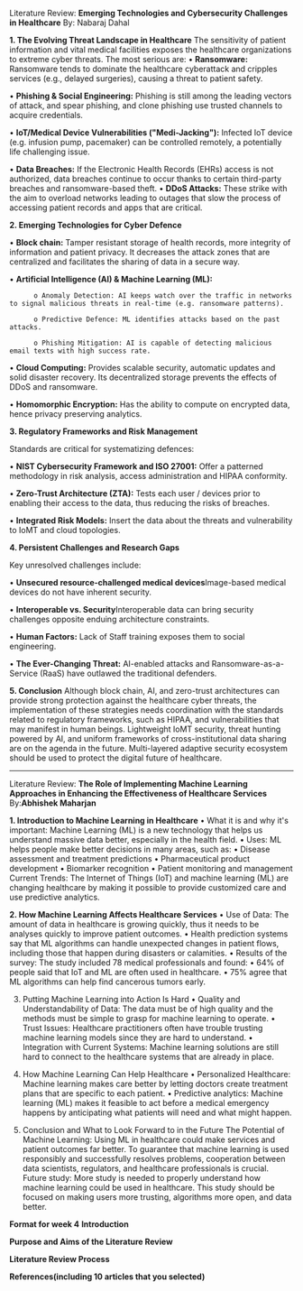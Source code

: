 Literature Review: **Emerging Technologies and Cybersecurity Challenges in Healthcare**   By: Nabaraj Dahal


**1.	The Evolving Threat Landscape in Healthcare**
The sensitivity of patient information and vital medical facilities exposes the healthcare organizations to extreme cyber threats.
The most serious are:
•	**Ransomware:** Ransomware tends to dominate the healthcare cyberattack and cripples services (e.g., delayed surgeries), causing a threat to patient safety.

•	**Phishing & Social Engineering:** Phishing is still among the leading vectors of attack, and spear phishing, and clone phishing use trusted channels to acquire credentials.

•	**IoT/Medical Device Vulnerabilities ("Medi-Jacking"):** Infected IoT device (e.g. infusion pump, pacemaker) can be controlled remotely, a potentially life challenging issue.

• **Data Breaches:** If the Electronic Health Records (EHRs) access is not authorized, data breaches continue to occur thanks to certain third-party breaches and ransomware-based theft.
•	**DDoS Attacks:** These strike with the aim to overload networks leading to outages that slow the process of accessing patient records and apps that are critical.

**2.	Emerging Technologies for Cyber Defence**

• **Block chain:** Tamper resistant storage of health records, more integrity of information and patient privacy. It decreases the attack zones that are centralized and facilitates the sharing of data in a secure way.

•	**Artificial Intelligence (AI) & Machine Learning (ML):**

          o Anomaly Detection: AI keeps watch over the traffic in networks to signal malicious threats in real-time (e.g. ransomware patterns).
          
          o Predictive Defence: ML identifies attacks based on the past attacks.
          
          o Phishing Mitigation: AI is capable of detecting malicious email texts with high success rate.
          
•	**Cloud Computing:** Provides scalable security, automatic updates and solid disaster recovery. Its decentralized storage prevents the effects of DDoS and ransomware.

•	**Homomorphic Encryption:** Has the ability to compute on encrypted data, hence privacy preserving analytics.

**3.	Regulatory Frameworks and Risk Management**

Standards are critical for systematizing defences:

•	**NIST Cybersecurity Framework and ISO 27001:** Offer a patterned methodology in risk analysis, access administration and HIPAA conformity.

•	**Zero-Trust Architecture (ZTA):** Tests each user / devices prior to enabling their access to the data, thus reducing the risks of breaches.

•	**Integrated Risk Models:** Insert the data about the threats and vulnerability to IoMT and cloud topologies.


**4.	Persistent Challenges and Research Gaps**

Key unresolved challenges include:

•	**Unsecured resource-challenged medical devices**Image-based medical devices do not have inherent security.

•	**Interoperable vs. Security**Interoperable data can bring security challenges opposite enduing architecture constraints.

•	**Human Factors:** Lack of Staff training exposes them to social engineering.

•	**The Ever-Changing Threat:** AI-enabled attacks and Ransomware-as-a-Service (RaaS) have outlawed the traditional defenders.

**5.	Conclusion**
Although block chain, AI, and zero-trust architectures can provide strong protection against the healthcare cyber threats, the implementation of these strategies needs coordination with the standards related to regulatory frameworks, such as HIPAA, and vulnerabilities that may manifest in human beings. Lightweight IoMT security, threat hunting powered by AI, and uniform frameworks of cross-institutional data sharing are on the agenda in the future. Multi-layered adaptive security ecosystem should be used to protect the digital future of healthcare.

---


Literature Review: **The Role of Implementing Machine Learning Approaches in Enhancing the Effectiveness of Healthcare Services** By:**Abhishek Maharjan**

**1.	Introduction to Machine Learning in Healthcare**
•	What it is and why it's important: Machine Learning (ML) is a new technology that helps us understand massive data better, especially in the health field.
•	Uses: ML helps people make better decisions in many areas, such as:
•	Disease assessment and treatment predictions
•	Pharmaceutical product development
•	Biomarker recognition
•	Patient monitoring and management
Current Trends: The Internet of Things (IoT) and machine learning (ML) are changing healthcare by making it possible to provide customized care and use predictive analytics.

**2.	How Machine Learning Affects Healthcare Services**
•	Use of Data: The amount of data in healthcare is growing quickly, thus it needs to be analyses quickly to improve patient outcomes.
•	Health prediction systems say that ML algorithms can handle unexpected changes in patient flows, including those that happen during disasters or calamities.
•	Results of the survey:   The study included 78 medical professionals and found:
•	64% of people said that IoT and ML are often used in healthcare.
•	75% agree that ML algorithms can help find cancerous tumors early.





3.	Putting Machine Learning into Action Is Hard
•	Quality and Understandability of Data: The data must be of high quality and the methods must be simple to grasp for machine learning to operate.
•	Trust Issues: Healthcare practitioners often have trouble trusting machine learning models since they are hard to understand.
•	Integration with Current Systems: Machine learning solutions are still hard to connect to the healthcare systems that are already in place.

4.	How Machine Learning Can Help Healthcare
•	Personalized Healthcare: Machine learning makes care better by letting doctors create treatment plans that are specific to each patient.
•	Predictive analytics: Machine learning (ML) makes it feasible to act before a medical emergency happens by anticipating what patients will need and what might happen.

5.	 Conclusion and What to Look Forward to in the Future
The Potential of Machine Learning: Using ML in healthcare could make services and patient outcomes far better. To guarantee that machine learning is used responsibly and successfully resolves problems, cooperation between data scientists, regulators, and healthcare professionals is crucial.
Future study: More study is needed to properly understand how machine learning could be used in healthcare. This study should be focused on making users more trusting, algorithms more open, and data better.





**Format for week 4**
**Introduction**

**Purpose and Aims of the Literature Review**


**Literature Review Process**


**References(including 10 articles that you selected)**
